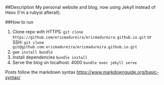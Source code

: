 ##Description
My personal website and blog, now using Jekyll instead of Hexo (I'm a rubyst afterall).

##How to run
1. Clone repo with HTTPS: `git clone https://github.com/ericmadureira/ericmadureira.github.io.git` or SSH: `git clone git@github.com:ericmadureira/ericmadureira.github.io.git`
3. `gem install bundle`
4. Install dependencies `bundle install`
5. Serve the blog on localhost: 4000 `bundle exec jekyll serve`

Posts follow the markdown syntax https://www.markdownguide.org/basic-syntax/
